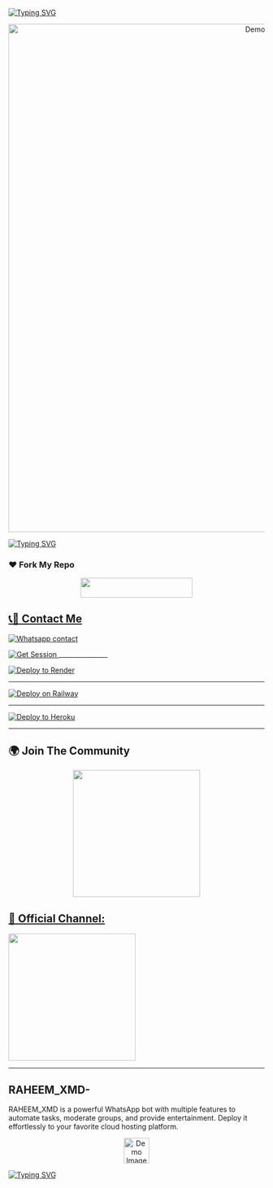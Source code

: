 <!-- Fancy Typing SVG - Top Section -->
[![Typing SVG](https://readme-typing-svg.herokuapp.com?font=Pacifico&size=35&duration=3000&pause=1000&color=00FF00&center=true&vCenter=true&width=600&lines=Welcome+to+RAHEEM_XMD-%F0%9F%91%8B;This+is+RAHEEM_XMD-'s+World)](https://git.io/typing-svg)



<!-- Catbox Image (centered) -->
<p align="center">
  <img src="https://files.catbox.moe/z5g58c.jpg" alt="Demo Image" width="1000"/>
</p>



<!-- Fancy Typing SVG - Bottom Section -->
[![Typing SVG](https://readme-typing-svg.herokuapp.com?font=Pacifico&size=35&duration=3000&pause=1000&color=FF0000&center=true&vCenter=true&width=600&lines=Ready+to+explore+with+RAHEEM_XMD-%3F;Don't+hesitate+to+ask+anything+%F0%9F%98%8E)](https://git.io/typing-svg)

### ❤️ Fork My Repo
<p align="center">
  <a href="https://github.com/Raheem-cm/RAHEEM_XMD-/fork">
    <img src="https://img.shields.io/badge/FORK%20REPO-black?style=for-the-badge&logo=porsche&logoColor=gold" width="220" height="38.45" />


## 📞📱 Contact Me
[![Whatsapp contact](https://img.shields.io/badge/Contact-Dev%20Raheem-25D366?style=for-the-badge&logo=whatsapp)](https://wa.me/+255763111390)

  <!-- Get Session Button -->
  <a href="https://rahmani-4.onrender.com" target="_blank">
    <img src="https://img.shields.io/badge/Get%20Session-ff9800?style=for-the-badge&logo=bolt&logoColor=white&labelColor=f57c00&color=ff9800" alt="Get Session"/>
 </a>
  _______________
</p>

[![Deploy to Render](https://render.com/images/deploy-to-render-button.svg)](https://render.com/deploy?repo=https://github.com/Raheem-cm/RAHEEM_XMD-)

____________
[![Deploy on Railway](https://railway.app/button.svg)](https://railway.app/new/template?template=https://github.com/Raheem-cm/RAHEEM_XMD-)

_____________
[![Deploy to Heroku](https://www.herokucdn.com/deploy/button.svg)](https://heroku.com/deploy?template=https://github.com/Raheem-cm/RAHEEM_XMD-)

_____________
## 🌍 Join The Community
<p align="center">
  <a href="https://chat.whatsapp.com/Jp08rEdDmao1CvCOLH2KTT">
    <img src="https://img.shields.io/badge/JOIN_WHATSAPP_GROUP-25D366?style=for-the-badge&logo=whatsapp&logoColor=white" width="250">



## 📣 Official Channel:
</a>
  <a href="https://whatsapp.com/channel/0029VbAffhD2ZjChG9DX922r">
    <img src="https://img.shields.io/badge/WHATSAPP_CHANNEL-075E54?style=for-the-badge&logo=whatsapp&logoColor=white" width="250">
  </a>
</p>


---

## RAHEEM_XMD-

RAHEEM_XMD is a powerful WhatsApp bot with multiple features to automate tasks, moderate groups, and provide entertainment. Deploy it effortlessly to your favorite cloud hosting platform.


<p align="center">
  <img src="https://files.catbox.moe/z3385g.jpg" alt="Demo Image" width="50"/>
</p>

[![Typing SVG](https://readme-typing-svg.herokuapp.com?font=Pacifico&size=50&duration=3000&pause=1000&color=FF0000&center=true&vCenter=true&width=800&lines=I'm+editing+this+part+now+%F0%9F%A4%94%F0%9F%A4%94%F0%9F%A4%94;Thanks+a+lot,+dear+friends!;Hope+you+didn't+forget+to+fork+and+star+%F0%9F%A4%A3%F0%9F%A4%A3%F0%9F%A4%A3)](https://git.io/typing-svg)
